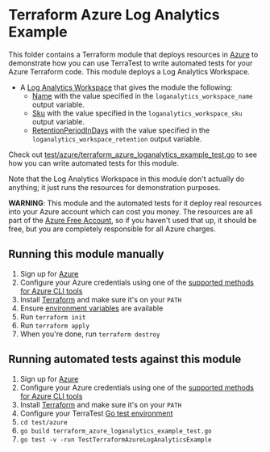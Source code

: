 # Terraform Azure Log Analytics Example

This folder contains a Terraform module that deploys resources in [Azure](https://azure.microsoft.com/) to demonstrate
how you can use TerraTest to write automated tests for your Azure Terraform code. This module deploys a Log Analytics Workspace.

- A [Log Analytics Workspace](https://docs.microsoft.com/azure/azure-monitor/platform/log-analytics-agent) that gives the module the following:
  - [Name](https://docs.microsoft.com/azure/azure-monitor/learn/quick-create-workspace#:~:text=%20Create%20a%20Log%20Analytics%20workspace%20in%20the,and%20region%20as%20in%20the%20deleted...%20More%20)  with the value specified in the `loganalytics_workspace_name`  output variable.
  - [Sku](https://docs.microsoft.com/azure/azure-monitor/learn/quick-create-workspace#:~:text=%20Create%20a%20Log%20Analytics%20workspace%20in%20the,and%20region%20as%20in%20the%20deleted...%20More%20)  with the value specified in the `loganalytics_workspace_sku`  output variable.
  - [RetentionPeriodInDays](https://docs.microsoft.com/azure/azure-monitor/learn/quick-create-workspace#:~:text=%20Create%20a%20Log%20Analytics%20workspace%20in%20the,and%20region%20as%20in%20the%20deleted...%20More%20)  with the value specified in the `loganalytics_workspace_retention`  output variable.

Check out [test/azure/terraform_azure_loganalytics_example_test.go](/test/azure/terraform_azure_loganalytics_example_test.go) to see how you can write
automated tests for this module.

Note that the Log Analytics Workspace in this module don't actually do anything; it just runs the resources for
demonstration purposes.

**WARNING**: This module and the automated tests for it deploy real resources into your Azure account which can cost you
money. The resources are all part of the [Azure Free Account](https://azure.microsoft.com/free/), so if you haven't used that up,
it should be free, but you are completely responsible for all Azure charges.

## Running this module manually

1. Sign up for [Azure](https://azure.microsoft.com/)
1. Configure your Azure credentials using one of the [supported methods for Azure CLI
   tools](https://docs.microsoft.com/cli/azure/azure-cli-configuration?view=azure-cli-latest)
1. Install [Terraform](https://www.terraform.io/) and make sure it's on your `PATH`
1. Ensure [environment variables](../README.md#review-environment-variables) are available
1. Run `terraform init`
1. Run `terraform apply`
1. When you're done, run `terraform destroy`

## Running automated tests against this module

1. Sign up for [Azure](https://azure.microsoft.com/)
1. Configure your Azure credentials using one of the [supported methods for Azure CLI
   tools](https://docs.microsoft.com/cli/azure/azure-cli-configuration?view=azure-cli-latest)
1. Install [Terraform](https://www.terraform.io/) and make sure it's on your `PATH`
1. Configure your TerraTest [Go test environment](../README.md)
1. `cd test/azure`
1. `go build terraform_azure_loganalytics_example_test.go`
1. `go test -v -run TestTerraformAzureLogAnalyticsExample`
